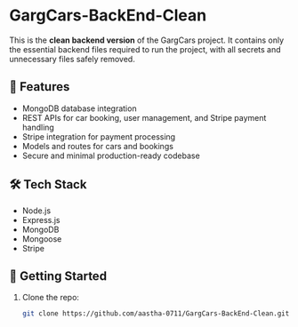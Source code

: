 # GargCars-BackEnd-Clean

This is the **clean backend version** of the GargCars project. It contains only the essential backend files required to run the project, with all secrets and unnecessary files safely removed.

## 🔧 Features

- MongoDB database integration
- REST APIs for car booking, user management, and Stripe payment handling
- Stripe integration for payment processing
- Models and routes for cars and bookings
- Secure and minimal production-ready codebase

## 🛠 Tech Stack

- Node.js
- Express.js
- MongoDB
- Mongoose
- Stripe

## 🚀 Getting Started

1. Clone the repo:
   ```bash
   git clone https://github.com/aastha-0711/GargCars-BackEnd-Clean.git

